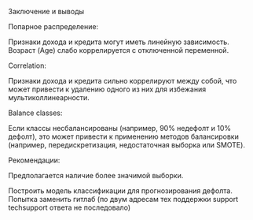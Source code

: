 Заключение и выводы

Попарное распределение:

Признаки дохода и кредита могут иметь линейную зависимость. Возраст (Age) слабо коррелируется с отключенной переменной.

Correlation:

Признаки дохода и кредита сильно коррелируют между собой, что может привести к удалению одного из них для избежания мультиколлинеарности.

Balance classes:

Если классы несбалансированы (например, 90% недефолт и 10% дефолт), это может привести к применению методов балансировки (например, передискретизация, недостаточная выборка или SMOTE).

Рекомендации:


Предполагается наличие более значимой выборки.

Построить модель классификации для прогнозирования дефолта. 
Попытка заменить гитлаб (по двум адресам тех поддержки support techsupport ответа не последовало)